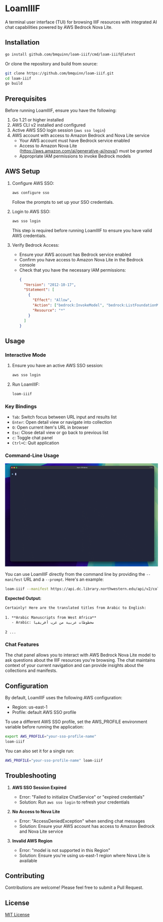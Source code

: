 # LoamIIIF

A terminal user interface (TUI) for browsing IIIF resources with integrated AI chat capabilities powered by AWS Bedrock Nova Lite.

## Installation

```bash
go install github.com/bmquinn/loam-iiif/cmd/loam-iiif@latest
```

Or clone the repository and build from source:

```bash
git clone https://github.com/bmquinn/loam-iiif.git
cd loam-iiif
go build
```

## Prerequisites

Before running LoamIIIF, ensure you have the following:

1. Go 1.21 or higher installed
2. AWS CLI v2 installed and configured
3. Active AWS SSO login session (`aws sso login`)
4. AWS account with access to Amazon Bedrock and Nova Lite service
   - Your AWS account must have Bedrock service enabled
   - Access to Amazon Nova Lite (https://aws.amazon.com/ai/generative-ai/nova/) must be granted
   - Appropriate IAM permissions to invoke Bedrock models

## AWS Setup

1. Configure AWS SSO:

   ```bash
   aws configure sso
   ```

   Follow the prompts to set up your SSO credentials.

2. Login to AWS SSO:

   ```bash
   aws sso login
   ```

   This step is required before running LoamIIIF to ensure you have valid AWS credentials.

3. Verify Bedrock Access:
   - Ensure your AWS account has Bedrock service enabled
   - Confirm you have access to Amazon Nova Lite in the Bedrock console
   - Check that you have the necessary IAM permissions:
     ```json
     {
       "Version": "2012-10-17",
       "Statement": [
         {
           "Effect": "Allow",
           "Action": ["bedrock:InvokeModel", "bedrock:ListFoundationModels"],
           "Resource": "*"
         }
       ]
     }
     ```

## Usage

### Interactive Mode

1. Ensure you have an active AWS SSO session:

   ```bash
   aws sso login
   ```

2. Run LoamIIIF:
   ```bash
   loam-iiif
   ```

### Key Bindings

- `Tab`: Switch focus between URL input and results list
- `Enter`: Open detail view or navigate into collection
- `O`: Open current item's URL in browser
- `Esc`: Close detail view or go back to previous list
- `c`: Toggle chat panel
- `Ctrl+C`: Quit application

### Command-Line Usage

![Loam IIIF Demo](loam-iiif.gif)

You can use LoamIIIF directly from the command line by providing the `--manifest` URL and a `--prompt`. Here's an example:

```bash
loam-iiif --manifest https://api.dc.library.northwestern.edu/api/v2/collections/59ec43f9-a96c-4314-9b44-9923790b371c\?as\=iiif --prompt "Can you translate these titles into English?"
```

**Expected Output:**

```
Certainly! Here are the translated titles from Arabic to English:

1. **Arabic Manuscripts from West Africa**
   - Arabic: مخطوطات عربية من غرب أفريقيا

2 ...
```

### Chat Features

The chat panel allows you to interact with AWS Bedrock Nova Lite model to ask questions about the IIIF resources you're browsing. The chat maintains context of your current navigation and can provide insights about the collections and manifests.

## Configuration

By default, LoamIIIF uses the following AWS configuration:

- Region: us-east-1
- Profile: default AWS SSO profile

To use a different AWS SSO profile, set the AWS_PROFILE environment variable before running the application:

```bash
export AWS_PROFILE="your-sso-profile-name"
loam-iiif
```

You can also set it for a single run:

```bash
AWS_PROFILE="your-sso-profile-name" loam-iiif
```

## Troubleshooting

1. **AWS SSO Session Expired**

   - Error: "Failed to initialize ChatService" or "expired credentials"
   - Solution: Run `aws sso login` to refresh your credentials

2. **No Access to Nova Lite**

   - Error: "AccessDeniedException" when sending chat messages
   - Solution: Ensure your AWS account has access to Amazon Bedrock and Nova Lite service

3. **Invalid AWS Region**
   - Error: "model is not supported in this Region"
   - Solution: Ensure you're using us-east-1 region where Nova Lite is available

## Contributing

Contributions are welcome! Please feel free to submit a Pull Request.

## License

[MIT License](LICENSE)
